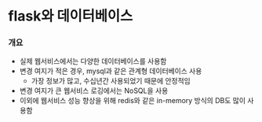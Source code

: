 # flask와 데이터베이스

### 개요

- 실제 웹서비스에서는 다양한 데이터베이스를 사용함
- 변경 여지가 적은 경우, mysql과 같은 관계형 데이터베이스 사용
  - 가장 정보가 많고, 수십년간 사용되었기 때문에 안정적임
- 변경 여지가 큰 웹서비스 로깅에서는 NoSQL을 사용
- 이외에 웹서비스 성능 향상을 위해 redis와 같은 in-memory 방식의 DB도 많이 사용함
